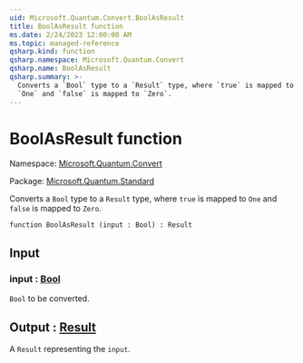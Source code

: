 ```yaml
---
uid: Microsoft.Quantum.Convert.BoolAsResult
title: BoolAsResult function
ms.date: 2/24/2023 12:00:00 AM
ms.topic: managed-reference
qsharp.kind: function
qsharp.namespace: Microsoft.Quantum.Convert
qsharp.name: BoolAsResult
qsharp.summary: >-
  Converts a `Bool` type to a `Result` type, where `true` is mapped to
  `One` and `false` is mapped to `Zero`.
---
```


# BoolAsResult function

Namespace: [Microsoft.Quantum.Convert](xref:Microsoft.Quantum.Convert)

Package: [Microsoft.Quantum.Standard](https://nuget.org/packages/Microsoft.Quantum.Standard)


Converts a `Bool` type to a `Result` type, where `true` is mapped to`One` and `false` is mapped to `Zero`.

```qsharp
function BoolAsResult (input : Bool) : Result
```


## Input

### input : [Bool](xref:microsoft.quantum.qsharp.valueliterals#bool-literals)

`Bool` to be converted.



## Output : [Result](xref:microsoft.quantum.qsharp.valueliterals#result-literal)

A `Result` representing the `input`.